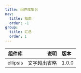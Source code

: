 ```yaml
---
title: 组件库集合
nav:
  title: 指南
  order: -1
group:
  title: 汇总
  order: 1
---
```


|  组件库  |         说明 | 版本  |
| :------: | -----------: | :---- |
| ellipsis | 文字超出省略 | 1.0.0 |
